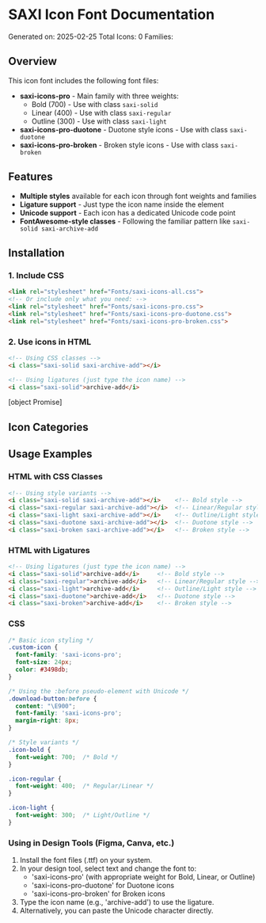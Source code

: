 # SAXI Icon Font Documentation

Generated on: 2025-02-25
Total Icons: 0
Families: 

## Overview

This icon font includes the following font files:

- **saxi-icons-pro** - Main family with three weights:
  - Bold (700) - Use with class `saxi-solid`
  - Linear (400) - Use with class `saxi-regular`
  - Outline (300) - Use with class `saxi-light`
- **saxi-icons-pro-duotone** - Duotone style icons - Use with class `saxi-duotone`
- **saxi-icons-pro-broken** - Broken style icons - Use with class `saxi-broken`

## Features

- **Multiple styles** available for each icon through font weights and families
- **Ligature support** - Just type the icon name inside the element
- **Unicode support** - Each icon has a dedicated Unicode code point
- **FontAwesome-style classes** - Following the familiar pattern like `saxi-solid saxi-archive-add`

## Installation

### 1. Include CSS

```html
<link rel="stylesheet" href="Fonts/saxi-icons-all.css">
<!-- Or include only what you need: -->
<link rel="stylesheet" href="Fonts/saxi-icons-pro.css">
<link rel="stylesheet" href="Fonts/saxi-icons-pro-duotone.css">
<link rel="stylesheet" href="Fonts/saxi-icons-pro-broken.css">
```

### 2. Use icons in HTML

```html
<!-- Using CSS classes -->
<i class="saxi-solid saxi-archive-add"></i>

<!-- Using ligatures (just type the icon name) -->
<i class="saxi-solid">archive-add</i>
```

[object Promise]

## Icon Categories


## Usage Examples

### HTML with CSS Classes

```html
<!-- Using style variants -->
<i class="saxi-solid saxi-archive-add"></i>    <!-- Bold style -->
<i class="saxi-regular saxi-archive-add"></i>  <!-- Linear/Regular style -->
<i class="saxi-light saxi-archive-add"></i>    <!-- Outline/Light style -->
<i class="saxi-duotone saxi-archive-add"></i>  <!-- Duotone style -->
<i class="saxi-broken saxi-archive-add"></i>   <!-- Broken style -->
```

### HTML with Ligatures

```html
<!-- Using ligatures (just type the icon name) -->
<i class="saxi-solid">archive-add</i>     <!-- Bold style -->
<i class="saxi-regular">archive-add</i>   <!-- Linear/Regular style -->
<i class="saxi-light">archive-add</i>     <!-- Outline/Light style -->
<i class="saxi-duotone">archive-add</i>   <!-- Duotone style -->
<i class="saxi-broken">archive-add</i>    <!-- Broken style -->
```

### CSS

```css
/* Basic icon styling */
.custom-icon {
  font-family: 'saxi-icons-pro';
  font-size: 24px;
  color: #3498db;
}

/* Using the :before pseudo-element with Unicode */
.download-button:before {
  content: "\E900";
  font-family: 'saxi-icons-pro';
  margin-right: 8px;
}

/* Style variants */
.icon-bold {
  font-weight: 700;  /* Bold */
}

.icon-regular {
  font-weight: 400;  /* Regular/Linear */
}

.icon-light {
  font-weight: 300;  /* Light/Outline */
}
```

### Using in Design Tools (Figma, Canva, etc.)

1. Install the font files (.ttf) on your system.
2. In your design tool, select text and change the font to:
   - 'saxi-icons-pro' (with appropriate weight for Bold, Linear, or Outline)
   - 'saxi-icons-pro-duotone' for Duotone icons
   - 'saxi-icons-pro-broken' for Broken icons
3. Type the icon name (e.g., 'archive-add') to use the ligature.
4. Alternatively, you can paste the Unicode character directly.
